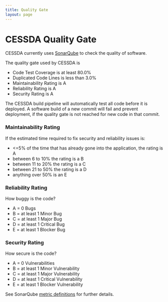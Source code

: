 ```yaml
---
title: Quality Gate
layout: page
---
```


# CESSDA Quality Gate

CESSDA currently uses [SonarQube](https://sonarqube.cessda.eu) to check the quality of software.

The quality gate used by CESSDA is

- Code Test Coverage is at least 80.0%
- Duplicated Code Lines is less than 3.0%
- Maintainability Rating is A
- Reliability Rating is A
- Security Rating is A

The CESSDA build pipeline will automatically test all code before it is deployed.
A software build of a new commit will fail and prevent deployment, if the quality gate is not reached for new code in that commit.

### Maintainability Rating

If the estimated time required to fix security and reliability issues is:

- <=5% of the time that has already gone into the application, the rating is A
- between 6 to 10% the rating is a B
- between 11 to 20% the rating is a C
- between 21 to 50% the rating is a D
- anything over 50% is an E


### Reliability Rating

How buggy is the code?

- A = 0 Bugs
- B = at least 1 Minor Bug
- C = at least 1 Major Bug
- D = at least 1 Critical Bug
- E = at least 1 Blocker Bug


### Security Rating

How secure is the code?

- A = 0 Vulnerabilities
- B = at least 1 Minor Vulnerability
- C = at least 1 Major Vulnerability
- D = at least 1 Critical Vulnerability
- E = at least 1 Blocker Vulnerability

See SonarQube [metric definitions](https://sonarqube.cessda.eu/documentation/user-guide/metric-definitions) for further details.
